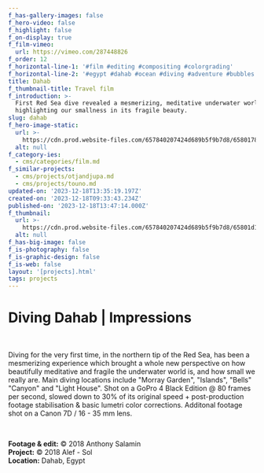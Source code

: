 ```yaml
---
f_has-gallery-images: false
f_hero-video: false
f_highlight: false
f_on-display: true
f_film-vimeo:
  url: https://vimeo.com/287448826
f_order: 12
f_horizontal-line-1: '#film #editing #compositing #colorgrading'
f_horizontal-line-2: '#egypt #dahab #ocean #diving #adventure #bubbles'
title: Dahab
f_thumbnail-title: Travel film
f_introduction: >-
  First Red Sea dive revealed a mesmerizing, meditative underwater world,
  highlighting our smallness in its fragile beauty.
slug: dahab
f_hero-image-static:
  url: >-
    https://cdn.prod.website-files.com/657840207424d689b5f9b7d8/6580178ada303a85acdf3d67_cover.avif
  alt: null
f_category-ies:
  - cms/categories/film.md
f_similar-projects:
  - cms/projects/otjandjupa.md
  - cms/projects/touno.md
updated-on: '2023-12-18T13:35:19.197Z'
created-on: '2023-12-18T09:33:43.234Z'
published-on: '2023-12-18T13:47:14.000Z'
f_thumbnail:
  url: >-
    https://cdn.prod.website-files.com/657840207424d689b5f9b7d8/65801d11aafdc45e6534f19f_thumbnail.jpg
  alt: null
f_has-big-image: false
f_is-photography: false
f_is-graphic-design: false
f_is-web: false
layout: '[projects].html'
tags: projects
---
```


Diving Dahab | Impressions
==========================

‍

Diving for the very first time, in the northern tip of the Red Sea, has been a mesmerizing experience which brought a whole new perspective on how beautifully meditative and fragile the underwater world is, and how small we really are. Main diving locations include "Morray Garden", "Islands", "Bells" "Canyon" and "Light House". Shot on a GoPro 4 Black Edition @ 80 frames per second, slowed down to 30% of its original speed + post-production footage stabilisation & basic lumetri color corrections. Additonal footage shot on a Canon 7D / 16 - 35 mm lens.

‍  

**Footage & edit:** © 2018 Anthony Salamin  
**Project:** © 2018 Alef - Sol  
**Location:** Dahab, Egypt
